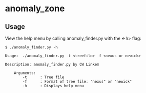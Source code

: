 # anomaly_zone


## Usage
View the help menu by calling anomaly_finder.py with the <-h> flag:

```
$ ./anomaly_finder.py -h

Usage:  ./anomaly_finder.py -t <treefile> -f <nexus or newick> 

Description: anomaly_finder.py by CW Linkem

	Arguments:
		-t		: Tree file 
		-f		: Format of tree file: "nexus" or "newick"
		-h		: Displays help menu
```
